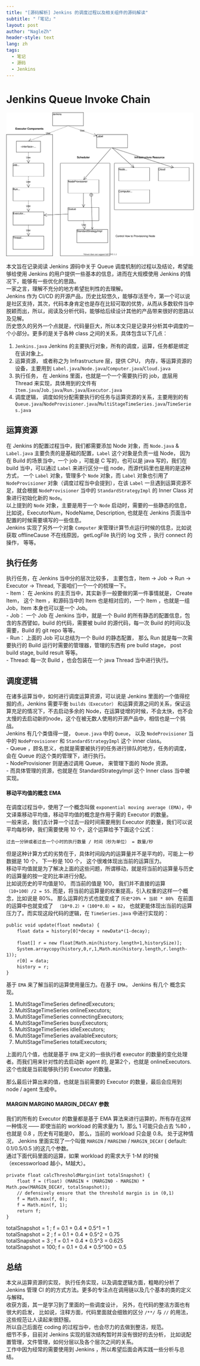 ```yaml
---
title: "[源码解析] Jenkins 的调度过程以及相关组件的源码解读"
subtitle: "「笔记」"
layout: post
author: "NagleZh"
header-style: text
lang: zh
tags:
  - 笔记
  - 源码
  - Jenkins
---
```


# Jenkins Queue Invoke Chain
![Arch Image](https://raw.githubusercontent.com/NagleZhang/NagleZhang.github.io/blog/_posts/images/JenkinsQueue.svg)

本文旨在记录阅读 Jenkins 源码中关于 Queue 调度机制的过程以及结论，希望能够给使用 Jenkins 的用户提供一些基本的信息，进而在大规模使用 Jenkins 的情况下，能够有一些优化的思路。  
一家之言，理解不充分的地方希望批判性的去理解。  
Jenkins 作为 CI/CD 的开源产品，历史比较悠久，能够存活至今，第一个可以说是社区支持，其次，代码本身肯定也是存在比较可取的优势，从而从多数软件当中脱颖而出，所以，阅读及分析代码，能够给后续设计其他的产品带来很好的思路以及见解。  
历史悠久的另外一个点就是，代码量巨大，所以本文只是记录并分析其中调度的一个小部分。更多的是关于各种 class 之间的关系，具体包含以下几点：  

  1. `Jenkins.java` Jenkins 的主要执行对象，所有的调度，运算，任务都是绑定在该对象上。
  2. 运算资源， 或者称之为 Infrastructure 层，提供 CPU， 内存，等运算资源的设备，主要用到 `Label.java`/`Node.java`/`Computer.java`/`Cloud.java`
  3. 执行任务， 在 Jenkins 里面，也就是一个一个需要执行的 job，底层用 Thread 来实现，具体用到的文件有 `Item.java`/`Job.java`/`Run.java`/`Executor.java`
  4. 调度逻辑， 调度如何分配需要执行的任务与运算资源的关系，主要用到的有 `Queue.java`/`NodeProvisioner.java`/`MultiStageTimeSeries.java`/`TimeSeries.java`

## 运算资源
在 Jenkins 的配置过程当中，我们都需要添加 Node 对象，而 `Node.java` & `Label.java` 主要负责的是基础的配置，`Label` 这个对象是负责一组 Node， 因为在 Build 的场景当中，一个 job ，可能是 C 写的，也可以是 java 写的，我们在 build 当中，可以通过 `Label` 来进行区分一组 node，而源代码里也是用的是这种方式， 一个 `Label` 对象，管理多个 `Node` 对象，而 `Label` 对象也引用了 `NodeProvisioner` 对象（调度过程当中会提到），在该 `Label` 一旦遇到运算资源不足，就会根据 `NodeProvisioner` 当中的 `StandardStrategyImpl` 的 Inner Class 对象进行初始化新的 `Node`。  
以上提到的 `Node` 对象，主要是用于一个 `Node` 启动时，需要的一些静态的信息， 比如说，ExecutorNum，NodeName, Description, 也就是在 Jenkins 页面当中配置的时候需要填写的一些信息。  
Jenkins 实现了另外一个对象 `Computer` 来管理计算节点运行时候的信息，比如说获取 offlineCause 不在线原因， getLogFile 执行的 log 文件 ，执行 connect 的操作， 等等。  
    
## 执行任务
执行任务，在 Jenkins 当中分的层次比较多， 主要包含，Item -> Job -> Run -> Executor -> Thread, 下面咱们一个一个的梳理一下。  
    - Item： 在 Jenkins 的主页当中，其实新手一般要做的第一件事情就是， Create  Item， 这个 Item ，和源码当中的 Item 也是相对应的，一个 Item ，也就是一组 Job，Item 本身也可以是一个 Job。  
    - Job： 一个 Job 在 Jenkins 当中，就是一个 Build 的所有静态的配置信息，包含的东西譬如，build 的代码，需要被 build 的源代码，每一次 Build 的时间以及需要，Build 的 git repo 等等。  
    - Run： 上面的 Job 可以总结为一个 Build 的静态配置， 那么 Run 就是每一次需要执行的 Build 运行时需要的管理器，管理的东西有 pre build stage， post build stage, build result 等等。  
    - Thread: 每一次 Build ，也会包装在一个 java Thread 当中进行执行。  

## 调度逻辑
在诸多运算当中，如何进行调度运算资源，可以说是 Jenkins 里面的一个值得挖掘的点，Jenkins 需要平衡 `builds（Executor）` 和运算资源之间的关系，保证运算充足的情况下，不去启动多余的 Node，在运算徒增的时候，不会太快，也不会太慢的去启动新的node，这个在被无数人使用的开源产品中，相信也是一个挑战。  
Jenkins 有几个类值得一提， `Queue.java` 中的 `Queue`， 以及 `NodeProvisioner` 当中的 `NodeProvisioner` 和 `StandardStrategyImpl` 这个 inner class。  
    - Queue ，顾名思义，也就是需要被执行的任务进行排队的地方，任务的调度，会在 Queue 的这个类的管理下，进行执行。  
    - NodeProvisioner 则是通过调用 Queue， 来管理下面的 Node 资源。  
    - 而具体管理的资源，也就是在 StandardStrategyImpl 这个 Inner class 当中被实现。  
    
#### 移动平均值的概念 EMA
在调度过程当中，使用了一个概念叫做 `exponential moving average (EMA)`，中文译乘移动平均值，移动平均值的概念是作用于需的 Executor 的数量。  
一般来说，我们去计算一个过去一段时间需要用到 Executor 的数量，我们可以说平均每秒钟，我们需要使用 10 个，这个运算给予下面这个公式：  

`过去一分钟或者过去一个小时的执行数量 / 时间（秒为单位） = 数量/秒 `

但是这种计算方式的劣势在于，具体时间段内的运算量并不是平均的，可能上一秒数据是 10 个， 下一秒是 100 个， 这个很难体现出当前的运算压力。  
移动平均值就是为了解决上面的这些问题，所谓移动，就是将当前的运算量与历史的运算量的按一定的比率进行分配。  
比如说历史的平均值是10， 而当前的值是 100， 我们并不直接的运算 `（10+100）/2 = 55`. 而是，将当前的运算量的权重提高，引入权重的这样一个概念，比如说是 80%。 那么运算的方式也就变成了 `历史*20% + 当前 * 80% ` 在前面的运算中也就变成了 ` （10*0.2）+（100*0.8）= 82`， 也就更能体现出当前的运算压力了。而实现这段代码的逻辑，在 `TimeSeries.java` 中进行实现的：  

```
public void update(float newData) {
    float data = history[0]*decay + newData*(1-decay);

    float[] r = new float[Math.min(history.length+1,historySize)];
    System.arraycopy(history,0,r,1,Math.min(history.length,r.length-1));
    r[0] = data;
    history = r;
}
```

基于 `EMA` 来了解当前的运算使用量压力。在基于 `EMA`， Jenkins 有几个 概念实现。  

1. MultiStageTimeSeries definedExecutors;
2. MultiStageTimeSeries onlineExecutors;
3. MultiStageTimeSeries connectingExecutors;
4. MultiStageTimeSeries busyExecutors;
5. MultiStageTimeSeries idleExecutors;
6. MultiStageTimeSeries availableExecutors;
7. MultiStageTimeSeries totalExecutors;

上面的几个值，也就是基于 `EMA` 定义的一些执行者 executor 的数量的变化处理者。而我们用来针对性的去启动新 agent 的, 是第2个，也就是 onlineExecutors. 这个也就是当前能够执行的 Executor 的数量。  

那么最后计算出来的值，也就是当前需要的 Executor 的数量，最后会应用到 node / agent 生成中。  

#### MARGIN MARGIN0 MARGIN_DECAY 参数

我们的所有的 Executor 的数量都是基于 EMA 算法来进行运算的，所有存在这样一种情况 —— 即使当前的 workload 的需求量为 1，那么 1 可能只会占去 %80 ，也就是 0.8 ，历史有可能是0， 那么，当前的 workload 只会是 0.8。 处于这种情况， Jenkins 里面实现了一个叫做 `MARGIN` / `MARGIN0` / `MARGIN_DECAY` ( default: 0.1/0.5/0.5 )的这几个参数。  
通过下面代码里面的运算，如果 workload 的需求大于 1-M 的时候（excessworload 越小，M越大）。  

```
private float calcThresholdMargin(int totalSnapshot) {
    float f = (float) (MARGIN + (MARGIN0 - MARGIN) * Math.pow(MARGIN_DECAY, totalSnapshot));
    // defensively ensure that the threshold margin is in (0,1)
    f = Math.max(f, 0);
    f = Math.min(f, 1);
    return f;
}
```

totalSnapshot = 1 ; f = 0.1 + 0.4 * 0.5^1 = 1  
totalSnapshot = 2 ; f = 0.1 + 0.4 * 0.5^2 = 0.75  
totalSnapshot = 3 ; f = 0.1 + 0.4 * 0.5^3 = 0.625  
totalSnapshot = 100; f = 0.1 + 0.4 * 0.5^100 = 0.5  

## 总结
本文从运算资源的实现， 执行任务实现，以及调度逻辑方面，粗略的分析了 Jenkins 管理 CI 的的方式方法。更多的专注点在调用链以及几个基本的类的定义与解释。  
收获方面，其一是学习到了里面的一些调度设计， 另外，在代码的整洁方面也有很大的启发， 比如说，注释方面，代码里面就会细致的区分 `/**/` 与 `//` 的用法，这些规范让人读起来很舒服。  
所以自己后面在 coding 的过程当中，也会尽力的去做到整洁，规范。  
细节不多，目前对 Jenkins 实现的层次结构暂时并没有很好的去分析， 比如说配置管理，文件管理，如何分层以及各个层次之间的关系。  
工作中因为经常的需要使用到 Jenkins ，所以希望后面会再实践一些分析与总结。  
